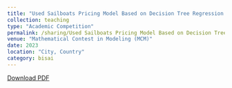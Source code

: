 ```yaml
---
title: "Used Sailboats Pricing Model Based on Decision Tree Regression with AdaBoost"
collection: teaching
type: "Academic Competition"
permalink: /sharing/Used Sailboats Pricing Model Based on Decision Tree Regression with AdaBoost
venue: "Mathematical Contest in Modeling (MCM)"
date: 2023
location: "City, Country"
category: bisai
---
```


[Download PDF](https://ShangrunLu.github.io/files/MCMpaper.pdf)

